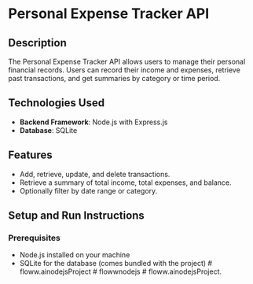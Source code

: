 # Personal Expense Tracker API

## Description
The Personal Expense Tracker API allows users to manage their personal financial records. Users can record their income and expenses, retrieve past transactions, and get summaries by category or time period.

## Technologies Used
- **Backend Framework**: Node.js with Express.js
- **Database**: SQLite

## Features
- Add, retrieve, update, and delete transactions.
- Retrieve a summary of total income, total expenses, and balance.
- Optionally filter by date range or category.

## Setup and Run Instructions

### Prerequisites
- Node.js installed on your machine
- SQLite for the database (comes bundled with the project)
#   f l o w w . a i n o d e j s P r o j e c t  
 #   f l o w w n o d e j s  
 #   f l o w w . a i n o d e j s P r o j e c t .  
 